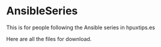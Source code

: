 # AnsibleSeries
This is for people following the Ansible series in hpuxtips.es

Here are all the files for download.


